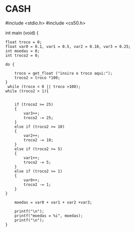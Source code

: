 # CASH


#include <stdio.h>
#include <cs50.h>


int main (void)
{

    float troco = 0;
    float var0 = 0.1, var1 = 0.5, var2 = 0.10, var3 = 0.25; 
    int moedas = 0;
    int troco2 = 0;
    
    do {
        
        troco = get_float ("insira o troco aqui:");
        troco2 = troco *100;
    }
     while (troco < 0 || troco >100);
    while (troco2 > 1){
    
        
        if (troco2 >= 25)
        {
            var3++;
            troco2 -= 25;
        }
        else if (troco2 >= 10)
        {
            var2++;
            troco2 -= 10;
        }
        else if (troco2 >= 5)
        {
            var1++;
            troco2 -= 5;
        }
        else if (troco2 >= 1)
        {
            var0++;
            troco2 -= 1;
        }
    }
        
        moedas = var0 + var1 + var2 +var3;
        
        printf("\n");
        printf("moedas = %i", moedas);
        printf("\n");
    }
